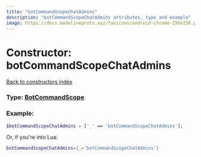 ```yaml
---
title: "botCommandScopeChatAdmins"
description: "botCommandScopeChatAdmins attributes, type and example"
image: https://docs.madelineproto.xyz/favicons/android-chrome-256x256.png
---
```

# Constructor: botCommandScopeChatAdmins  
[Back to constructors index](index.md)






### Type: [BotCommandScope](../types/BotCommandScope.md)


### Example:

```php
$botCommandScopeChatAdmins = ['_' => 'botCommandScopeChatAdmins'];
```  


Or, if you're into Lua:

```lua
botCommandScopeChatAdmins={_='botCommandScopeChatAdmins'}

```


